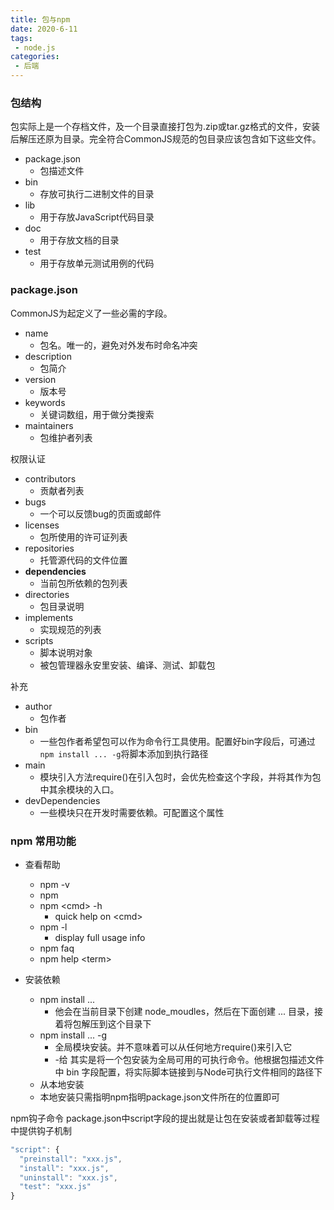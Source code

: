 ```yaml
---
title: 包与npm
date: 2020-6-11
tags:
 - node.js
categories:
 - 后端
---
```


### 包结构
包实际上是一个存档文件，及一个目录直接打包为.zip或tar.gz格式的文件，安装后解压还原为目录。完全符合CommonJS规范的包目录应该包含如下这些文件。
 - package.json
   - 包描述文件
 - bin
   - 存放可执行二进制文件的目录
 - lib
   - 用于存放JavaScript代码目录
 - doc
   - 用于存放文档的目录
 - test
   - 用于存放单元测试用例的代码

### package.json

CommonJS为起定义了一些必需的字段。
 - name
   - 包名。唯一的，避免对外发布时命名冲突
 - description
   - 包简介
 - version
   - 版本号
 - keywords
   - 关键词数组，用于做分类搜索
 - maintainers
   - 包维护者列表

权限认证
 - contributors
   - 贡献者列表
 - bugs
   - 一个可以反馈bug的页面或邮件
 - licenses
   - 包所使用的许可证列表
 - repositories
   - 托管源代码的文件位置
 - **dependencies**
   - 当前包所依赖的包列表
 - directories
   - 包目录说明
 - implements
   - 实现规范的列表
 - scripts
   - 脚本说明对象
   - 被包管理器永安里安装、编译、测试、卸载包
  
补充
 - author
   - 包作者
 - bin
   - 一些包作者希望包可以作为命令行工具使用。配置好bin字段后，可通过 `npm install ... -g`将脚本添加到执行路径
 - main
   - 模块引入方法require()在引入包时，会优先检查这个字段，并将其作为包中其余模块的入口。
 - devDependencies
   - 一些模块只在开发时需要依赖。可配置这个属性


### npm 常用功能
 - 查看帮助
   - npm -v
   - npm
   - npm <cmd\> -h
     - quick help on <cmd\>
   - npm -l
     - display full usage info
   - npm faq
   - npm help <term\>

 - 安装依赖
   - npm install ...
     - 他会在当前目录下创建 node_moudles，然后在下面创建 ... 目录，接着将包解压到这个目录下
   - npm install ... -g 
     - 全局模块安装。并不意味着可以从任何地方require()来引入它
     - -给 其实是将一个包安装为全局可用的可执行命令。他根据包描述文件中 bin 字段配置，将实际脚本链接到与Node可执行文件相同的路径下
   - 从本地安装
   - 本地安装只需指明npm指明package.json文件所在的位置即可

npm钩子命令
package.json中script字段的提出就是让包在安装或者卸载等过程中提供钩子机制
```js
"script": {
  "preinstall": "xxx.js",
  "install": "xxx.js",
  "uninstall": "xxx.js",
  "test": "xxx.js"
}
```